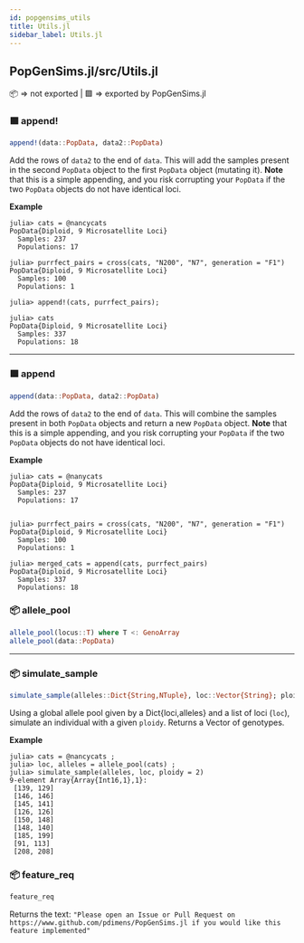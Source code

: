 ```yaml
---
id: popgensims_utils
title: Utils.jl
sidebar_label: Utils.jl
---
```

## PopGenSims.jl/src/Utils.jl
📦  => not exported | 
🟪 => exported by PopGenSims.jl

### 🟪 append!
```julia
append!(data::PopData, data2::PopData)
```
Add the rows of `data2` to the end of `data`. This will add the samples present
in the second `PopData` object to the first `PopData` object (mutating it). 
**Note** that this is a simple appending, and you risk corrupting your `PopData` if
the two `PopData` objects do not have identical loci.

**Example**
```
julia> cats = @nancycats
PopData{Diploid, 9 Microsatellite Loci}
  Samples: 237
  Populations: 17

julia> purrfect_pairs = cross(cats, "N200", "N7", generation = "F1")
PopData{Diploid, 9 Microsatellite Loci}
  Samples: 100
  Populations: 1

julia> append!(cats, purrfect_pairs);

julia> cats
PopData{Diploid, 9 Microsatellite Loci}
  Samples: 337
  Populations: 18
```
----
### 🟪 append
```julia
append(data::PopData, data2::PopData)
```
Add the rows of `data2` to the end of `data`. This will combine the samples present
in both `PopData` objects and return a new `PopData` object. **Note** that this is 
a simple appending, and you risk corrupting your `PopData` if the two `PopData` 
objects do not have identical loci.

**Example**
```
julia> cats = @nanycats
PopData{Diploid, 9 Microsatellite Loci}
  Samples: 237
  Populations: 17


julia> purrfect_pairs = cross(cats, "N200", "N7", generation = "F1")
PopData{Diploid, 9 Microsatellite Loci}
  Samples: 100
  Populations: 1

julia> merged_cats = append(cats, purrfect_pairs)
PopData{Diploid, 9 Microsatellite Loci}
  Samples: 337
  Populations: 18
```

### 📦 allele_pool
```julia
allele_pool(locus::T) where T <: GenoArray
allele_pool(data::PopData)
```

-----

### 📦 simulate_sample
```julia
simulate_sample(alleles::Dict{String,NTuple}, loc::Vector{String}; ploidy::Int)
```
Using a global allele pool given by a Dict{loci,alleles} and a list of loci (`loc`), simulate
an individual with a given `ploidy`. Returns a Vector of genotypes.

**Example**
```
julia> cats = @nancycats ;
julia> loc, alleles = allele_pool(cats) ;
julia> simulate_sample(alleles, loc, ploidy = 2)
9-element Array{Array{Int16,1},1}:
 [139, 129]
 [146, 146]
 [145, 141]
 [126, 126]
 [150, 148]
 [148, 140]
 [185, 199]
 [91, 113]
 [208, 208]
```

### 📦 feature_req
```julia
feature_req
```
Returns the text: `"Please open an Issue or Pull Request on https://www.github.com/pdimens/PopGenSims.jl if you would like this feature implemented"`